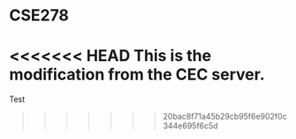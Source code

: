 # CSE278
<<<<<<< HEAD
This is the modification from the CEC server.
=======
Test
>>>>>>> 20bac8f71a45b29cb95f6e902f0c344e695f6c5d
